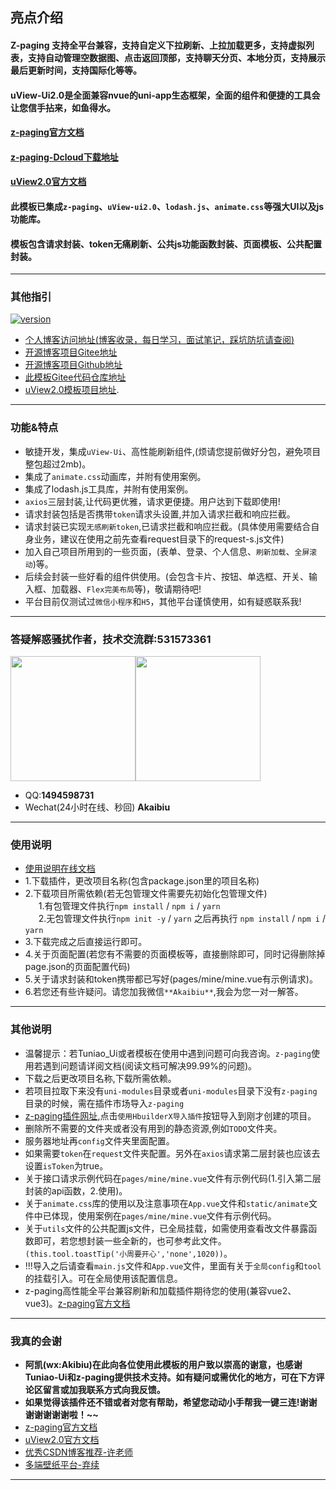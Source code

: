 ## 亮点介绍
#### **Z-paging** 支持全平台兼容，支持自定义下拉刷新、上拉加载更多，支持虚拟列表，支持自动管理空数据图、点击返回顶部，支持聊天分页、本地分页，支持展示最后更新时间，支持国际化等等。
#### **uView-Ui2.0**是全面兼容nvue的uni-app生态框架，全面的组件和便捷的工具会让您信手拈来，如鱼得水。
#### [z-paging官方文档](https://z-paging.zxlee.cn/)
####  [z-paging-Dcloud下载地址](https://ext.dcloud.net.cn/plugin?id=3935)
####  [uView2.0官方文档](https://www.uviewui.com/components/intro.html)
####  此模板已集成`z-paging`、`uView-ui2.0`、`lodash.js`、`animate.css`等强大UI以及js功能库。
####  模板包含请求封装、token无痛刷新、公共js功能函数封装、页面模板、公共配置封装。
***

### 其他指引
[![version](https://img.shields.io/badge/version-2.4.8-blue)](https://github.com/SmileZXLee/uni-z-paging)
*  [个人博客访问地址(博客收录，每日学习，面试笔记，踩坑防坑请查阅)](https://salephine.asia)
*  [开源博客项目Gitee地址](https://gitee.com/AkaiBlog/akai-blog)
*  [开源博客项目Github地址](https://github.com/akaibiu/akaibui.github.io)
*  [此模板Gitee代码仓库地址](https://gitee.com/AkaiBlog/akai-uni)
*  [uView2.0模板项目地址](https://ext.dcloud.net.cn/plugin?id=10882).
***


### 功能&特点
*  敏捷开发，集成`uView-Ui`、高性能刷新组件,(烦请您提前做好分包，避免项目整包超过2mb)。
*  集成了`animate.css`动画库，并附有使用案例。
*  集成了lodash.js工具库，并附有使用案例。
*  `axios`三层封装,让代码更优雅，请求更便捷。用户达到下载即使用!
*  请求封装包括是否携带`token`请求头设置,并加入请求拦截和响应拦截。
*  请求封装已实现`无感刷新token`,已请求拦截和响应拦截。(具体使用需要结合自身业务，建议在使用之前先查看request目录下的request-s.js文件)
*  加入自己项目所用到的一些页面，(表单、登录、个人信息、`刷新加载`、`全屏滚动`)等。
*  后续会封装一些好看的组件供使用。(会包含卡片、按钮、单选框、开关、输入框、加载器、`Flex完美布局`等)，敬请期待吧!
*  平台目前仅测试过`微信小程序`和`H5`，其他平台谨慎使用，如有疑惑联系我!
***


### 答疑解惑骚扰作者，技术交流群:**531573361**
<img src="https://mp-544a8cd9-03b3-41fd-9f50-daa7de994b60.cdn.bspapp.com/cloudstorage/8c467fb0-5827-448f-94c0-87f428f9c8eb.jpg" width="200" /><img src="https://mp-544a8cd9-03b3-41fd-9f50-daa7de994b60.cdn.bspapp.com/cloudstorage/b6630d78-0859-4f50-a6b6-1d6c73b8b375.jpg" width="200"/>
*  QQ:**1494598731**
*  Wechat(24小时在线、秒回)  **Akaibiu**
***


### 使用说明
* [使用说明在线文档](https://salephine.asia)
* 1.下载插件，更改项目名称(包含package.json里的项目名称)
* 2.下载项目所需依赖(若无包管理文件需要先初始化包管理文件)<br />&ensp;&ensp;&ensp;1.有包管理文件执行`npm install` /  `npm i` / `yarn` <br />&ensp;&ensp;&ensp;2.无包管理文件执行`npm init -y` / `yarn` 之后再执行 `npm install` /  `npm i` / `yarn`
* 3.下载完成之后直接运行即可。
* 4.关于页面配置(若您有不需要的页面模板等，直接删除即可，同时记得删除掉page.json的页面配置代码)
* 5.关于请求封装和token携带都已写好(pages/mine/mine.vue有示例请求)。
* 6.若您还有些许疑问。请您加我微信`**Akaibiu**`,我会为您一对一解答。
***


### 其他说明
*  温馨提示：若Tuniao_Ui或者模板在使用中遇到问题可向我咨询。`z-paging`使用若遇到问题请详阅文档(阅读文档可解决99.99%的问题)。
*  下载之后更改项目名称,下载所需依赖。
*  若项目拉取下来没有`uni-modules`目录或者`uni-modules`目录下没有`z-paging`目录的时候，需在插件市场导入`z-paging`
*  [z-paging插件网址](https://ext.dcloud.net.cn/plugin?id=3935),点击`使用HbuilderX导入插件`按钮导入到刚才创建的项目。
*  删除所不需要的文件夹或者没有用到的静态资源,例如`TODO`文件夹。
*  服务器地址再`config`文件夹里面配置。
*  如果需要`token`在`request`文件夹配置。另外在`axios`请求第二层封装也应该去设置`isToken`为true。
*  关于接口请求示例代码在`pages/mine/mine.vue`文件有示例代码(1.引入第二层封装的api函数，2.使用)。
*  关于`animate.css`库的使用以及注意事项在`App.vue`文件和`static/animate`文件中已体现，使用案例在`pages/mine/mine.vue`文件有示例代码。
*  关于`utils`文件的公共配置js文件，已全局挂载，如需使用查看改文件暴露函数即可，若您想封装一些全新的，也可参考此文件。`(this.tool.toastTip('小周要开心','none',1020))`。
*  !!!导入之后请查看`main.js`文件和`App.vue`文件，里面有关于`全局config`和`tool`的挂载引入。可在全局使用该配置信息。
*  z-paging高性能全平台兼容刷新和加载插件期待您的使用(兼容vue2、vue3)。[z-paging官方文档](https://z-paging.zxlee.cn/)   
***


### 我真的会谢
*  **阿凯(wx:Akibiu)在此向各位使用此模板的用户致以崇高的谢意，也感谢Tuniao-Ui和z-paging提供技术支持。如有疑问或需优化的地方，可在下方评论区留言或加我联系方式向我反馈。**
*  **如果觉得该插件还不错或者对您有帮助，希望您动动小手帮我一键三连!谢谢谢谢谢谢谢啦！~~**
*  [z-paging官方文档](https://z-paging.zxlee.cn/)
*  [uView2.0官方文档](https://www.uviewui.com/components/intro.html)
*  [优秀CSDN博客推荐-许老师](https://blog.csdn.net/weixin_55176089?type=blog) 
*  [多端壁纸平台-弃续](http://sevensugar.com/)
***




